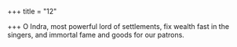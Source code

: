 +++
title = "12"

+++
O Indra, most powerful lord of settlements, fix wealth fast in the  singers,
and immortal fame and goods for our patrons.